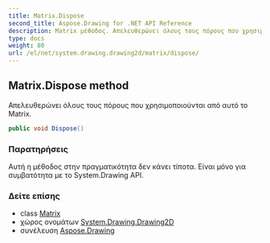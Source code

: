 ```yaml
---
title: Matrix.Dispose
second_title: Aspose.Drawing for .NET API Reference
description: Matrix μέθοδος. Απελευθερώνει όλους τους πόρους που χρησιμοποιούνται από αυτό το Matrix.
type: docs
weight: 80
url: /el/net/system.drawing.drawing2d/matrix/dispose/
---
```

## Matrix.Dispose method

Απελευθερώνει όλους τους πόρους που χρησιμοποιούνται από αυτό το Matrix.

```csharp
public void Dispose()
```

### Παρατηρήσεις

Αυτή η μέθοδος στην πραγματικότητα δεν κάνει τίποτα. Είναι μόνο για συμβατότητα με το System.Drawing API.

### Δείτε επίσης

* class [Matrix](../)
* χώρος ονομάτων [System.Drawing.Drawing2D](../../matrix/)
* συνέλευση [Aspose.Drawing](../../../)


